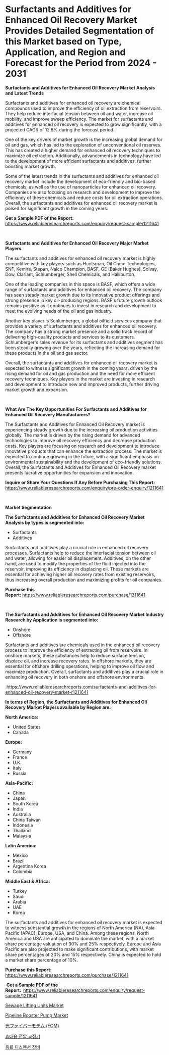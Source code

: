 <p><h1>Surfactants and Additives for Enhanced Oil Recovery Market Provides Detailed Segmentation of this Market based on Type, Application, and Region and Forecast for the Period from 2024 - 2031</h1></p><p><strong>Surfactants and Additives for Enhanced Oil Recovery Market Analysis and Latest Trends</strong></p>
<p><p>Surfactants and additives for enhanced oil recovery are chemical compounds used to improve the efficiency of oil extraction from reservoirs. They help reduce interfacial tension between oil and water, increase oil mobility, and improve sweep efficiency. The market for surfactants and additives for enhanced oil recovery is expected to grow significantly, with a projected CAGR of 12.6% during the forecast period.</p><p>One of the key drivers of market growth is the increasing global demand for oil and gas, which has led to the exploration of unconventional oil reserves. This has created a higher demand for enhanced oil recovery techniques to maximize oil extraction. Additionally, advancements in technology have led to the development of more efficient surfactants and additives, further boosting market growth.</p><p>Some of the latest trends in the surfactants and additives for enhanced oil recovery market include the development of eco-friendly and bio-based chemicals, as well as the use of nanoparticles for enhanced oil recovery. Companies are also focusing on research and development to improve the efficiency of these chemicals and reduce costs for oil extraction operations. Overall, the surfactants and additives for enhanced oil recovery market is poised for significant growth in the coming years.</p></p>
<p><strong>Get a Sample PDF of the Report:&nbsp;</strong> <a href="https://www.reliableresearchreports.com/enquiry/request-sample/1211641">https://www.reliableresearchreports.com/enquiry/request-sample/1211641</a></p>
<p>&nbsp;</p>
<p><strong>Surfactants and Additives for Enhanced Oil Recovery Major Market Players</strong></p>
<p><p>The surfactants and additives for enhanced oil recovery market is highly competitive with key players such as Huntsman, Oil Chem Technologies, SNF, Kemira, Stepan, Nalco Champion, BASF, GE (Baker Hughes), Solvay, Dow, Clariant, Schlumberger, Shell Chemicals, and Halliburton.</p><p>One of the leading companies in this space is BASF, which offers a wide range of surfactants and additives for enhanced oil recovery. The company has seen steady market growth due to its innovative product offerings and strong presence in key oil-producing regions. BASF's future growth outlook remains positive as it continues to invest in research and development to meet the evolving needs of the oil and gas industry.</p><p>Another key player is Schlumberger, a global oilfield services company that provides a variety of surfactants and additives for enhanced oil recovery. The company has a strong market presence and a solid track record of delivering high-quality products and services to its customers. Schlumberger's sales revenue for its surfactants and additives segment has been steadily growing over the years, reflecting the increasing demand for these products in the oil and gas sector.</p><p>Overall, the surfactants and additives for enhanced oil recovery market is expected to witness significant growth in the coming years, driven by the rising demand for oil and gas production and the need for more efficient recovery techniques. Key players in the market are investing in research and development to introduce new and improved products, further driving market growth and expansion.</p></p>
<p>&nbsp;</p>
<p><strong>What Are The Key Opportunities For Surfactants and Additives for Enhanced Oil Recovery Manufacturers?</strong></p>
<p><p>The Surfactants and Additives for Enhanced Oil Recovery market is experiencing steady growth due to the increasing oil production activities globally. The market is driven by the rising demand for advanced technologies to improve oil recovery efficiency and decrease production costs. Key players are focusing on research and development to introduce innovative products that can enhance the extraction process. The market is expected to continue growing in the future, with a significant emphasis on environmental sustainability and the development of eco-friendly solutions. Overall, the Surfactants and Additives for Enhanced Oil Recovery market presents lucrative opportunities for expansion and innovation.</p></p>
<p><strong>Inquire or Share Your Questions If Any Before Purchasing This Report:</strong> <a href="https://www.reliableresearchreports.com/enquiry/pre-order-enquiry/1211641">https://www.reliableresearchreports.com/enquiry/pre-order-enquiry/1211641</a></p>
<p>&nbsp;</p>
<p><strong>Market Segmentation</strong></p>
<p><strong>The Surfactants and Additives for Enhanced Oil Recovery Market Analysis by types is segmented into:</strong></p>
<p><ul><li>Surfactants</li><li>Additives</li></ul></p>
<p><p>Surfactants and additives play a crucial role in enhanced oil recovery processes. Surfactants help to reduce the interfacial tension between oil and water, allowing for easier oil displacement. Additives, on the other hand, are used to modify the properties of the fluid injected into the reservoir, improving its efficiency in displacing oil. These markets are essential for achieving higher oil recovery rates from existing reservoirs, thus increasing overall production and maximizing profits for oil companies.</p></p>
<p><strong>Purchase this Report:&nbsp;</strong><a href="https://www.reliableresearchreports.com/purchase/1211641">https://www.reliableresearchreports.com/purchase/1211641</a></p>
<p>&nbsp;</p>
<p><strong>The Surfactants and Additives for Enhanced Oil Recovery Market Industry Research by Application is segmented into:</strong></p>
<p><ul><li>Onshore</li><li>Offshore</li></ul></p>
<p><p>Surfactants and additives are chemicals used in the enhanced oil recovery process to improve the efficiency of extracting oil from reservoirs. In onshore markets, these substances help to reduce surface tension, displace oil, and increase recovery rates. In offshore markets, they are essential for offshore drilling operations, helping to improve oil flow and maximize production. Overall, surfactants and additives play a crucial role in enhancing oil recovery in both onshore and offshore environments.</p></p>
<p><a href="https://www.reliableresearchreports.com/surfactants-and-additives-for-enhanced-oil-recovery-market-r1211641">&nbsp;https://www.reliableresearchreports.com/surfactants-and-additives-for-enhanced-oil-recovery-market-r1211641</a></p>
<p><strong>In terms of Region, the Surfactants and Additives for Enhanced Oil Recovery Market Players available by Region are:</strong></p>
<p>
    <p> <strong> North America: </strong>
        <ul>
            <li>United States</li>
            <li>Canada</li>
        </ul>
        </p> 
    <p> <strong> Europe: </strong>
        <ul>
            <li>Germany</li>
            <li>France</li>
            <li>U.K.</li>
            <li>Italy</li>
            <li>Russia</li>
        </ul>
        </p> 
    <p> <strong> Asia-Pacific: </strong>
        <ul>
            <li>China</li>
            <li>Japan</li>
            <li>South Korea</li>
            <li>India</li>
            <li>Australia</li>
            <li>China Taiwan</li>
            <li>Indonesia</li>
            <li>Thailand</li>
            <li>Malaysia</li>
        </ul>
        </p> 
    <p> <strong> Latin America: </strong>
        <ul>
            <li>Mexico</li>
            <li>Brazil</li>
            <li>Argentina Korea</li>
            <li>Colombia</li>
        </ul>
        </p> 
    <p> <strong> Middle East & Africa: </strong>
        <ul>
            <li>Turkey</li>
            <li>Saudi</li>
            <li>Arabia</li>
            <li>UAE</li>
            <li>Korea</li>
        </ul>
    </p>
    </p>
<p><p>The surfactants and additives for enhanced oil recovery market is expected to witness substantial growth in the regions of North America (NA), Asia Pacific (APAC), Europe, USA, and China. Among these regions, North America and USA are anticipated to dominate the market, with a market share percentage valuation of 30% and 25% respectively. Europe and Asia Pacific are also projected to make significant contributions, with market share percentages of 20% and 15% respectively. China is expected to hold a market share percentage of 10%.</p></p>
<p><strong>Purchase this Report: </strong><a href="https://www.reliableresearchreports.com/purchase/1211641">https://www.reliableresearchreports.com/purchase/1211641</a></p>
<p>&nbsp;<strong>Get a Sample PDF of the Report:&nbsp;&nbsp;</strong><a href="https://www.reliableresearchreports.com/enquiry/request-sample/1211641">https://www.reliableresearchreports.com/enquiry/request-sample/1211641</a></p>
<p><strong></strong></p>
<p><p><a href="https://github.com/beatblasta/Market-Research-Report-List-3/blob/main/sewage-lifting-units-market.md">Sewage Lifting Units Market</a></p><p><a href="https://github.com/shotows/Market-Research-Report-List-2/blob/main/pipeline-booster-pump-market.md">Pipeline Booster Pump Market</a></p><p><a href="https://github.com/hardee896/Market-Research-Report-List-1/blob/main/5001966101484.md">光ファイバーモデム (FOM)</a></p><p><a href="https://github.com/langcat852024/Market-Research-Report-List-1/blob/main/667923695045.md">휴대용 전압 교정기</a></p><p><a href="https://github.com/romeshmittrochakma11/Market-Research-Report-List-1/blob/main/376455095044.md">음료 디스펜서 장비</a></p></p>